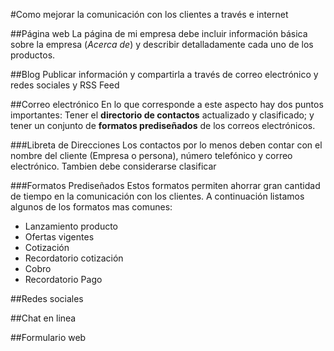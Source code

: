 #Como mejorar la comunicación con los clientes a través e internet

##Página web
La página de mi empresa debe incluir información básica sobre la empresa (*Acerca de*) y describir detalladamente cada uno de los productos.


##Blog
Publicar información y compartirla a través de correo electrónico y redes sociales y RSS Feed

##Correo electrónico
En lo que corresponde a este aspecto hay dos puntos importantes: Tener el **directorio de contactos** actualizado y clasificado; y tener un conjunto de **formatos prediseñados** de los correos electrónicos.

###Libreta de Direcciones
Los contactos por lo menos deben contar con el nombre del cliente (Empresa o persona), número telefónico y correo electrónico. Tambien debe considerarse clasificar

###Formatos Prediseñados
Estos formatos permiten ahorrar gran cantidad de tiempo en la comunicación con los clientes. A continuación listamos algunos de los formatos mas comunes:
- Lanzamiento producto
- Ofertas vigentes
- Cotización
- Recordatorio cotización
- Cobro
- Recordatorio Pago

##Redes sociales

##Chat en linea

##Formulario web
